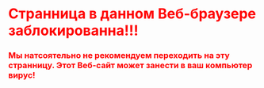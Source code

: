 <style>
  h1 {
    color: red;
  }
  h3 {
    color: red;
  }
</style>
<h1>Странница в данном Веб-браузере заблокированна!!!</h1>
<h3>Мы натсоятельно не рекомендуем переходить на эту странницу. Этот Веб-сайт может занести в ваш компьютер вирус!</h3>
